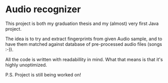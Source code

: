 # Audio recognizer

This project is both my graduation thesis and my (almost) very first Java project.

The idea is to try and extract fingerprints from given Audio sample, and to have them matched against database of
pre-processed audio files (songs :-)).

All the code is written with readabillity in mind. What that means is that it's highly unoptimized.

P.S. Project is still being worked on!